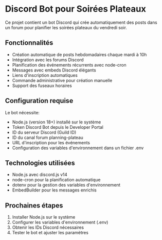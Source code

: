 # Discord Bot pour Soirées Plateaux

Ce projet contient un bot Discord qui crée automatiquement des posts dans un forum pour planifier les soirées plateaux du vendredi soir.

## Fonctionnalités
- Création automatique de posts hebdomadaires chaque mardi à 10h
- Intégration avec les forums Discord  
- Planification des événements récurrents avec node-cron
- Messages avec embeds Discord élégants
- Liens d'inscription automatiques
- Commande administrative pour création manuelle
- Support des fuseaux horaires

## Configuration requise
Le bot nécessite:
- Node.js (version 18+) installé sur le système
- Token Discord Bot depuis le Developer Portal
- ID du serveur Discord (Guild ID)  
- ID du canal forum planning-plateau
- URL d'inscription pour les événements
- Configuration des variables d'environnement dans un fichier .env

## Technologies utilisées
- Node.js avec discord.js v14
- node-cron pour la planification automatique
- dotenv pour la gestion des variables d'environnement
- EmbedBuilder pour les messages enrichis

## Prochaines étapes
1. Installer Node.js sur le système
2. Configurer les variables d'environnement (.env)
3. Obtenir les IDs Discord nécessaires  
4. Tester le bot et ajuster les paramètres